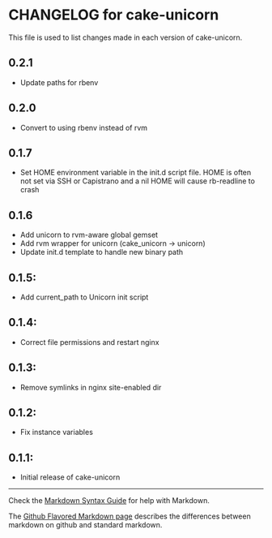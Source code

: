 # CHANGELOG for cake-unicorn

This file is used to list changes made in each version of cake-unicorn.

## 0.2.1

* Update paths for rbenv

## 0.2.0

* Convert to using rbenv instead of rvm

## 0.1.7

* Set HOME environment variable in the init.d script file. HOME is often not set
  via SSH or Capistrano and a nil HOME will cause rb-readline to crash

## 0.1.6

* Add unicorn to rvm-aware global gemset
* Add rvm wrapper for unicorn (cake_unicorn -> unicorn)
* Update init.d template to handle new binary path

## 0.1.5:

* Add current_path to Unicorn init script

## 0.1.4:

* Correct file permissions and restart nginx

## 0.1.3:

* Remove symlinks in nginx site-enabled dir

## 0.1.2:

* Fix instance variables

## 0.1.1:

* Initial release of cake-unicorn

- - -
Check the [Markdown Syntax Guide](http://daringfireball.net/projects/markdown/syntax) for help with Markdown.

The [Github Flavored Markdown page](http://github.github.com/github-flavored-markdown/) describes the differences between markdown on github and standard markdown.

